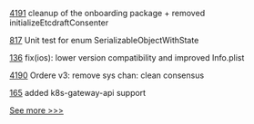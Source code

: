 
[4191](https://github.com/hyperledger/fabric/pull/4191) cleanup of the onboarding package + removed initializeEtcdraftConsenter

[817](https://github.com/hyperledger/aries-vcx/pull/817) Unit test for enum SerializableObjectWithState

[136](https://github.com/hyperledger/aries-askar/pull/136) fix(ios): lower version compatibility and improved Info.plist

[4190](https://github.com/hyperledger/fabric/pull/4190) Ordere v3: remove sys chan: clean consensus

[165](https://github.com/hyperledger/bevel-operator-fabric/pull/165) added k8s-gateway-api support 


[See more >>>](https://start-here.hyperledger.org/pull-requests)

